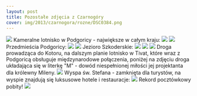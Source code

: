 ```yaml
---
layout: post
title: Pozostałe zdjęcia z Czarnogóry
cover: img/2013/czarnogora/rozne/DSC0384.png
---
```

<img src="/img/2013/czarnogora/rozne/DSC0384.png">
Kameralne lotnisko w Podgoricy - największe w całym kraju:
<img src="/img/2013/czarnogora/rozne/DSC0001.png">
<img src="/img/2013/czarnogora/rozne/DSC0111.png">
Przedmieścia Podgoricy:
<img src="/img/2013/czarnogora/rozne/DSC0344.jpg">
<img src="/img/2013/czarnogora/rozne/DSC0352.png">
Jezioro Szkoderskie:
<img src="/img/2013/czarnogora/rozne/DSC0363.png">
<img src="/img/2013/czarnogora/rozne/DSC0367.png">
<img src="/img/2013/czarnogora/rozne/DSC0369.png">
Droga prowadząca do Kotoru, na dalszym planie lotnisko w Tivat, które wraz z Podgoricą obsługuje międzynarodowe połączenia, poniżej na zdjęciu droga układająca się w literkę "M" - dowód niespełnionej miłości jej projektanta dla królewny Mileny.
<img src="/img/2013/czarnogora/rozne/DSC0556.png">
Wyspa św. Stefana - zamknięta dla turystów, na wyspie znajdują się luksusowe hotele i restauracje:
<img src="/img/2013/czarnogora/rozne/DSC0647.png">
Rekord pocztówkowy pobity!
<img src="/img/2013/czarnogora/rozne/DSC0982.png">

<div class="fb-comments" data-href="http://emilkape.github.io/Czarnogora-rozne-2013" data-numposts="5" data-width="100%"></div>
